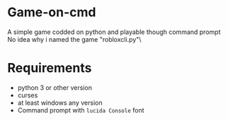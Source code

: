 # Game-on-cmd
A simple game codded on python and playable though command prompt\
No idea why i named the game "robloxcli.py"\
# Requirements
- python 3 or other version
- curses
- at least windows any version
- Command prompt with `lucida Console` font
